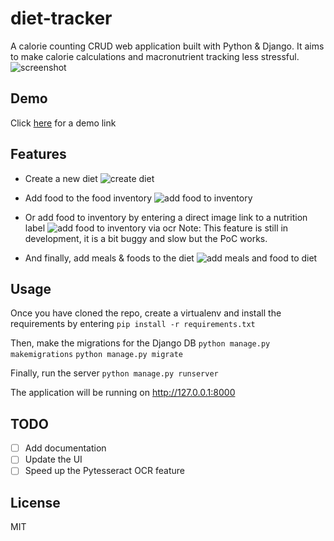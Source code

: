 # diet-tracker

A calorie counting CRUD web application built with Python & Django. It aims to make calorie calculations and macronutrient tracking less stressful.
![screenshot](https://user-images.githubusercontent.com/46038298/50744893-94ec9f00-11ec-11e9-9c8e-19cf37301dc0.png)

## Demo
Click [here](http://diet-tracker.herokuapp.com "here") for a demo link

## Features
* Create a new diet
![create diet](https://user-images.githubusercontent.com/46038298/50744892-94ec9f00-11ec-11e9-8bf2-c0691dc659f6.gif)

* Add food to the food inventory
![add food to inventory](https://user-images.githubusercontent.com/46038298/50744889-94540880-11ec-11e9-8a03-ad01405ebf45.gif)

* Or add food to inventory by entering a direct image link to a nutrition label
![add food to inventory via ocr](https://user-images.githubusercontent.com/46038298/50744888-94540880-11ec-11e9-88bb-17522a068ecc.gif)
 Note: This feature is still in development, it is a bit buggy and slow but the PoC works.

* And finally, add meals & foods to the diet
![add meals and food to diet](https://user-images.githubusercontent.com/46038298/50744890-94540880-11ec-11e9-9323-90044ca4b891.gif)

## Usage
Once you have cloned the repo, create a virtualenv and install the requirements by entering ```pip install -r requirements.txt```

Then, make the migrations for the Django DB
```python manage.py makemigrations```
```python manage.py migrate```

Finally, run the server
```python manage.py runserver```

The application will be running on http://127.0.0.1:8000

## TODO
- [ ] Add documentation
- [ ] Update the UI
- [ ] Speed up the Pytesseract OCR feature

## License
MIT
